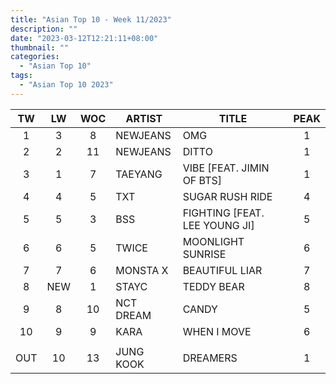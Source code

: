 ```yaml
---
title: "Asian Top 10 - Week 11/2023"
description: ""
date: "2023-03-12T12:21:11+08:00"
thumbnail: ""
categories:
  - "Asian Top 10"
tags:
  - "Asian Top 10 2023"
---
```

<!--more-->
|TW|LW|WOC|ARTIST|TITLE|PEAK|
|:----:|:----:|:----:|----|----|:----:|
|1|3|8|NEWJEANS|OMG|1|
|2|2|11|NEWJEANS|DITTO|1|
|3|1|7|TAEYANG|VIBE [FEAT. JIMIN OF BTS]|1|
|4|4|5|TXT|SUGAR RUSH RIDE|4|
|5|5|3|BSS|FIGHTING [FEAT. LEE YOUNG JI]|5|
|6|6|5|TWICE|MOONLIGHT SUNRISE|6|
|7|7|6|MONSTA X|BEAUTIFUL LIAR|7|
|8|NEW|1|STAYC|TEDDY BEAR|8|
|9|8|10|NCT DREAM|CANDY|5|
|10|9|9|KARA|WHEN I MOVE|6|
| | | | | | |
|OUT|10|13|JUNG KOOK|DREAMERS|1|
